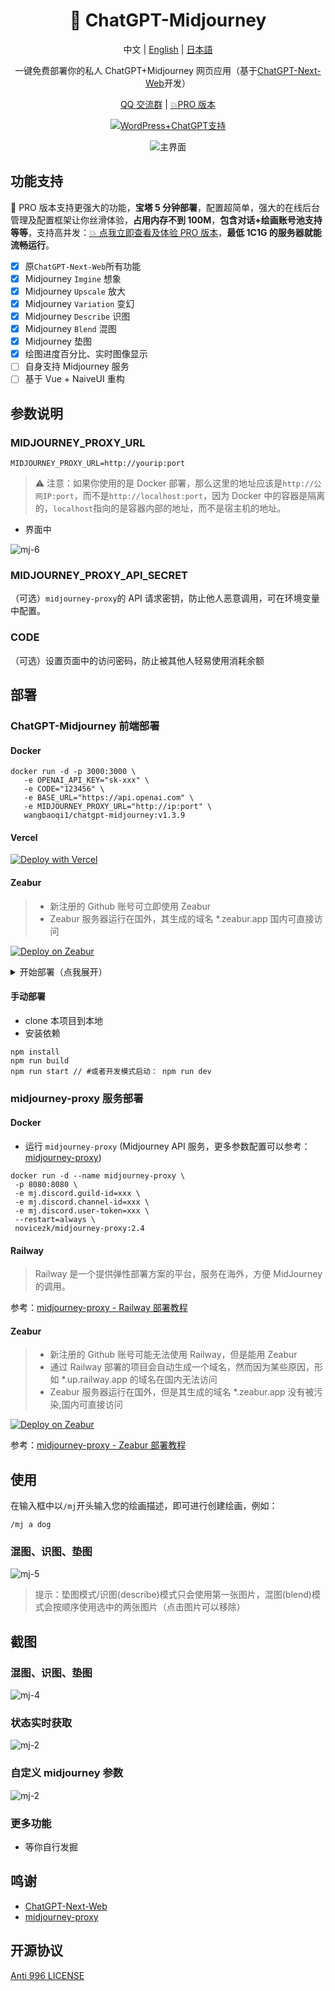 <div align="center">

<h1 align="center">🍭 ChatGPT-Midjourney</h1>

中文 | [English](./README_EN.md) | [日本語](./README_JA.md)

一键免费部署你的私人 ChatGPT+Midjourney 网页应用（基于[ChatGPT-Next-Web](https://github.com/Yidadaa/ChatGPT-Next-Web)开发）

[QQ 交流群](https://github.com/wangbaoqi1/ChatGPT-Midjourney/issues/30) | [💥PRO 版本](https://github.com/wangbaoqi1/ChatGPT-Midjourney-Pro)

[![WordPress+ChatGPT支持](https://img.shields.io/badge/WordPress-AIGC%20部署-red.svg?logo=wordpress&logoColor=red)](https://github.com/wangbaoqi1/wordpress-theme-puock)

![主界面](./docs/images/cover.png)

</div>

## 功能支持

🍭 PRO 版本支持更强大的功能，**宝塔 5 分钟部署**，配置超简单，强大的在线后台管理及配置框架让你丝滑体验，**占用内存不到 100M**，**包含对话+绘画账号池支持等等**，支持高并发：[💥 点我立即查看及体验 PRO 版本](https://github.com/wangbaoqi1/ChatGPT-Midjourney-Pro)，**最低 1C1G 的服务器就能流畅运行**。

- [x] 原`ChatGPT-Next-Web`所有功能
- [x] Midjourney `Imgine` 想象
- [x] Midjourney `Upscale` 放大
- [x] Midjourney `Variation` 变幻
- [x] Midjourney `Describe` 识图
- [x] Midjourney `Blend` 混图
- [x] Midjourney 垫图
- [x] 绘图进度百分比、实时图像显示
- [ ] 自身支持 Midjourney 服务
- [ ] 基于 Vue + NaiveUI 重构

## 参数说明

### MIDJOURNEY_PROXY_URL

```shell
MIDJOURNEY_PROXY_URL=http://yourip:port
```

> ⚠️ 注意：如果你使用的是 Docker 部署，那么这里的地址应该是`http://公网IP:port`，而不是`http://localhost:port`，因为 Docker 中的容器是隔离的，`localhost`指向的是容器内部的地址，而不是宿主机的地址。

- 界面中

![mj-6](./docs/images/mj-6.png)

### MIDJOURNEY_PROXY_API_SECRET

（可选）`midjourney-proxy`的 API 请求密钥，防止他人恶意调用，可在环境变量中配置。

### CODE

（可选）设置页面中的访问密码，防止被其他人轻易使用消耗余额

## 部署

### ChatGPT-Midjourney 前端部署

#### Docker

```shell
docker run -d -p 3000:3000 \
   -e OPENAI_API_KEY="sk-xxx" \
   -e CODE="123456" \
   -e BASE_URL="https://api.openai.com" \
   -e MIDJOURNEY_PROXY_URL="http://ip:port" \
   wangbaoqi1/chatgpt-midjourney:v1.3.9
```

#### Vercel

[![Deploy with Vercel](https://vercel.com/button)](https://vercel.com/new/clone?repository-url=https%3A%2F%2Fgithub.com%2Fwangbaoqi1%2FChatGPT-Midjourney&env=OPENAI_API_KEY&env=MIDJOURNEY_PROXY_URL&env=CODE&project-name=chatgpt-midjourney&repository-name=ChatGPT-Midjourney)

#### Zeabur

> - 新注册的 Github 账号可立即使用 Zeabur
> - Zeabur 服务器运行在国外，其生成的域名 \*.zeabur.app 国内可直接访问

[![Deploy on Zeabur](https://zeabur.com/button.svg)](https://dash.zeabur.com/templates/AX8RDG)

<details> <summary>开始部署（点我展开）</summary>

打开网址

[Zeabur：https://zeabur.com](https://zeabur.com/zh-CN)

点击现在开始

点击 `Sign in with GitHub`

登陆你的 `Github` 账号

点击 `Authorize zeabur` 授权

点击 `创建项目` 并输入一个项目名称，点击 `创建`

点击 `+` 添加服务，选择 `Git-Deploy service from source code in GitHub repository.`

点击 `Configure GitHub` 根据需要选择 `All repositories` 或者 `Only select repositories`

点击 `install`,之后自动跳转，最好再刷新一下页面

点击 你 fork 的 `ChatGPT-Midjourney` 项目

点击环境变量，添加你需要的环境变量

然后取消 `Building`，点击 `Redeploy` (此做法是为了让环境变量生效)

部署 `ChatGPT-Midjourney` 大概需要 `6` 分钟，此时你可以做的是：配置域名

点击下方的域名，点击生成域名，输入前缀，例如我的是 `chatgpt-midjourney.zeabur.app`，点击保存

或者也可添加自定义域名，之后加上 `CNAME` 解析即可

等待部署成功即可

</details>

#### 手动部署

- clone 本项目到本地
- 安装依赖

```shell
npm install
npm run build
npm run start // #或者开发模式启动： npm run dev
```

### midjourney-proxy 服务部署

#### Docker

- 运行 `midjourney-proxy` (Midjourney API 服务，更多参数配置可以参考：[midjourney-proxy](https://github.com/novicezk/midjourney-proxy))

```shell
docker run -d --name midjourney-proxy \
 -p 8080:8080 \
 -e mj.discord.guild-id=xxx \
 -e mj.discord.channel-id=xxx \
 -e mj.discord.user-token=xxx \
 --restart=always \
 novicezk/midjourney-proxy:2.4
```

#### Railway

> Railway 是一个提供弹性部署方案的平台，服务在海外，方便 MidJourney 的调用。

参考：[midjourney-proxy - Railway 部署教程](https://github.com/novicezk/midjourney-proxy/blob/main/docs/railway-start.md)

#### Zeabur

> - 新注册的 Github 账号可能无法使用 Railway，但是能用 Zeabur
> - 通过 Railway 部署的项目会自动生成一个域名，然而因为某些原因，形如 \*.up.railway.app 的域名在国内无法访问
> - Zeabur 服务器运行在国外，但是其生成的域名 \*.zeabur.app 没有被污染,国内可直接访问

[![Deploy on Zeabur](https://zeabur.com/button.svg)](https://dash.zeabur.com/templates/B04F4M)

参考：[midjourney-proxy - Zeabur 部署教程](https://github.com/novicezk/midjourney-proxy/blob/main/docs/zeabur-start.md)

## 使用

在输入框中以`/mj`开头输入您的绘画描述，即可进行创建绘画，例如：

```
/mj a dog
```

### 混图、识图、垫图

![mj-5](./docs/images/mj-5.png)

> 提示：垫图模式/识图(describe)模式只会使用第一张图片，混图(blend)模式会按顺序使用选中的两张图片（点击图片可以移除）

## 截图

### 混图、识图、垫图

![mj-4](./docs/images/mj-4.png)

### 状态实时获取

![mj-2](./docs/images/mj-1.png)

### 自定义 midjourney 参数

![mj-2](./docs/images/mj-2.png)

### 更多功能

- 等你自行发掘

## 鸣谢

- [ChatGPT-Next-Web](https://github.com/Yidadaa/ChatGPT-Next-Web)
- [midjourney-proxy](https://github.com/novicezk/midjourney-proxy)

## 开源协议

[Anti 996 LICENSE](./LICENSE)
